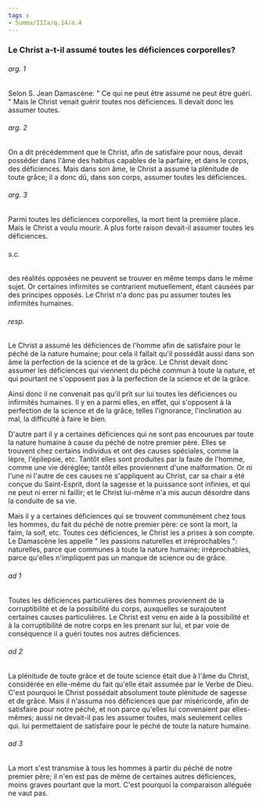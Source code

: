 ```yaml
---
tags : 
- Summa/IIIa/q.14/a.4
---
```


### Le Christ a-t-il assumé toutes les déficiences corporelles?

###### arg. 1
Selon S. Jean Damascène: " Ce qui ne peut être assumé ne peut être guéri. " Mais le Christ venait guérir toutes nos déficiences. Il devait donc les assumer toutes. 

###### arg. 2
On a dit précédemment que le Christ, afin de satisfaire pour nous, devait posséder dans l'âme des habitus capables de la parfaire, et dans le corps, des déficiences. Mais dans son âme, le Christ a assumé la plénitude de toute grâce; il a donc dû, dans son corps, assumer toutes les déficiences. 

###### arg. 3
Parmi toutes les déficiences corporelles, la mort tient la première place. Mais le Christ a voulu mourir. A plus forte raison devait-il assumer toutes les déficiences. 

###### s.c.
des réalités opposées ne peuvent se trouver en même temps dans le même sujet. Or certaines infirmités se contrarient mutuellement, étant causées par des principes opposés. Le Christ n'a donc pas pu assumer toutes les infirmités humaines. 

###### resp.
Le Christ a assumé les déficiences de l'homme afin de satisfaire pour le péché de la nature humaine; pour cela il fallait qu'il possédât aussi dans son âme la perfection de la science et de la grâce. Le Christ devait donc assumer les déficiences qui viennent du péché commun à toute la nature, et qui pourtant ne s'opposent pas à la perfection de la science et de la grâce. 

Ainsi donc il ne convenait pas qu'il prît sur lui toutes les déficiences ou infirmités humaines. Il y en a parmi elles, en effet, qui s'opposent à la perfection de la science et de la grâce, telles l'ignorance, l'inclination au mal, la difficulté à faire le bien. 

D'autre part il y a certaines déficiences qui ne sont pas encourues par toute la nature humaine à cause du péché de notre premier père. Elles se trouvent chez certains individus et ont des causes spéciales, comme la lèpre, l'épilepsie, etc. Tantôt elles sont produites par la faute de l'homme, comme une vie déréglée; tantôt elles proviennent d'une malformation. Or ni l'une ni l'autre de ces causes ne s'appliquent au Christ, car sa chair a été conçue du Saint-Esprit, dont la sagesse et la puissance sont infinies, et qui ne peut ni errer ni faillir; et le Christ lui-même n'a mis aucun désordre dans la conduite de sa vie. 

Mais il y a certaines déficiences qui se trouvent communément chez tous les hommes, du fait du péché de notre premier père: ce sont la mort, la faim, la soif, etc. Toutes ces déficiences, le Christ les a prises à son compte. Le Damascène les appelle " les passions naturelles et irréprochables ": naturelles, parce que communes à toute la nature humaine; irréprochables, parce qu'elles n'impliquent pas un manque de science ou de grâce. 

###### ad 1
Toutes les déficiences particulières des hommes proviennent de la corruptibilité et de la possibilité du corps, auxquelles se surajoutent certaines causes particulières. Le Christ est venu en aide à la possibilité et à la corruptibilité de notre corps en les prenant sur lui, et par voie de conséquence il a guéri toutes nos autres déficiences. 

###### ad 2
La plénitude de toute grâce et de toute science était due à l'âme du Christ, considérée en elle-même du fait qu'elle était assumée par le Verbe de Dieu. C'est pourquoi le Christ possédait absolument toute plénitude de sagesse et de grâce. Mais il n'assuma nos déficiences que par miséricorde, afin de satisfaire pour notre péché, et non parce qu'elles lui convenaient par elles-mêmes; aussi ne devait-il pas les assumer toutes, mais seulement celles qui. lui permettaient de satisfaire pour le péché de toute la nature humaine. 

###### ad 3
La mort s'est transmise à tous les hommes à partir du péché de notre premier père; il n'en est pas de même de certaines autres déficiences, moins graves pourtant que la mort. C'est pourquoi la comparaison alléguée ne vaut pas. 

